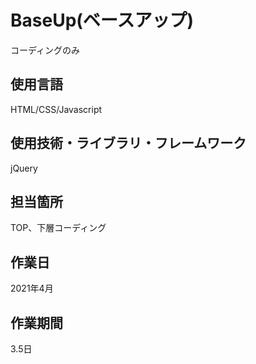 # BaseUp(ベースアップ)
コーディングのみ
## 使用言語
HTML/CSS/Javascript
## 使用技術・ライブラリ・フレームワーク
jQuery
## 担当箇所
TOP、下層コーディング
## 作業日
2021年4月
## 作業期間
3.5日
